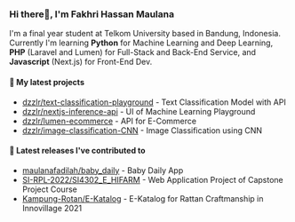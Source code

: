 ### Hi there👋, I'm Fakhri Hassan Maulana

I'm a final year student at Telkom University based in Bandung, Indonesia. Currently I'm learning **Python** for Machine Learning and Deep Learning, **PHP** (Laravel and Lumen) for Full-Stack and Back-End Service, and **Javascript** (Next.js) for Front-End Dev.

#### 🌱 My latest projects

- [dzzlr/text-classification-playground](https://github.com/dzzlr/text-classification-playground) - Text Classification Model with API
- [dzzlr/nextjs-inference-api](https://github.com/dzzlr/nextjs-inference-api) - UI of Machine Learning Playground
- [dzzlr/lumen-ecommerce](https://github.com/dzzlr/lumen-ecommerce) - API for E-Commerce 
- [dzzlr/image-classification-CNN](https://github.com/dzzlr/image-classification-CNN) - Image Classification using CNN

#### 🤝 Latest releases I've contributed to

- [maulanafadilah/baby_daily](https://github.com/maulanafadilah/baby_daily) - Baby Daily App
- [SI-RPL-2022/SI4302_E_HIFARM](https://github.com/SI-RPL-2022/SI4302_E_HIFARM) - Web Application Project of Capstone Project Course
- [Kampung-Rotan/E-Katalog](https://github.com/Kampung-Rotan/E-Katalog) - E-Katalog for Rattan Craftmanship in Innovillage 2021
